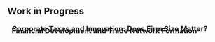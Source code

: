 ## Work in Progress
<h3 style="margin:0 10px -15px;">Corporate Taxes and Innovation: Does Firm Size Matter?</h3>
<h3 style="margin:0 10px -15px;">Financial Development and Trade Network Formation</h3>
